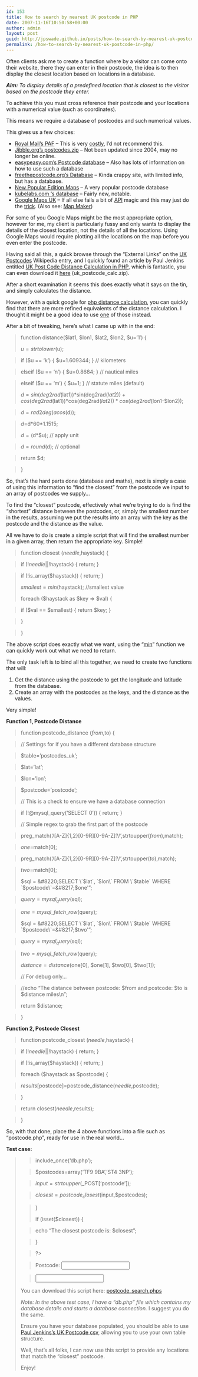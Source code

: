 ```yaml
---
id: 153
title: How to search by nearest UK postcode in PHP
date: 2007-11-16T10:50:58+00:00
author: admin
layout: post
guid: http://jpswade.github.io/posts/how-to-search-by-nearest-uk-postcode-in-php
permalink: /how-to-search-by-nearest-uk-postcode-in-php/
---
```

<p class="lead">
  Often clients ask me to create a function where by a visitor can come onto their website, there they can enter in their postcode, the idea is to then display the closest location based on locations in a database.
</p>

_**Aim:** To display details of a predefined location that is closest to the visitor based on the postcode they enter._ 

<!--more-->To achieve this you must cross reference their postcode and your locations with a numerical value (such as coordinates).

This means we require a database of postcodes and such numerical values.

This gives us a few choices:

  * [Royal Mail&#8217;s PAF](http://www.royalmail.com/portal/rm/jump2?mediaId=400085&catId=400084) &#8211; This is very [costly](http://www.guardian.co.uk/technology/2007/apr/26/freeourdata.guardianweeklytechnologysection), I&#8217;d not recommend this.
  * [Jibble.org&#8217;s postcodes.zip](http://www.jibble.org/ukpostcodes/) &#8211; Not been updated since 2004, may no longer be online.
  * [easypeasy.com&#8217;s Postcode database](http://www.easypeasy.com/guides/article.php?article=64) &#8211; Also has lots of information on how to use such a database
  * [freethepostcode.org&#8217;s Database](http://www.freethepostcode.org/) &#8211; Kinda crappy site, with limited info, but has a database.
  * [New Popular Edition Maps](http://www.npemap.org.uk/) &#8211; A very popular postcode database
  * [kubelabs.com &#8216;s database](http://www.kubelabs.com/ukpostcodedata.php) &#8211; Fairly new, notable.
  * [Google Maps UK](http://maps.google.co.uk/) &#8211; If all else fails a bit of [API](http://www.google.com/apis/maps/signup.html) magic and this may just do the [trick](http://www.webdesignerforum.co.uk/index.php?showtopic=2328). (Also see: [Map Maker](http://mapmaker.donkeymagic.co.uk/))

For some of you Google Maps might be the most appropriate option, however for me, my client is particularly fussy and only wants to display the details of the closest location, not the details of all the locations. Using Google Maps would require plotting all the locations on the map before you even enter the postcode.

Having said all this, a quick browse through the &#8220;External Links&#8221; on the [UK Postcodes](http://en.wikipedia.org/wiki/UK_postcodes) Wikipedia entry, and I quickly found an article by Paul Jenkins entitled [UK Post Code Distance Calculation in PHP](http://www.pjenkins.co.uk/blog/index.php/2007/04/04/uk_post_code_distance_calculation/), which is fantastic, you can even download it [here](http://www.pjenkins.co.uk/uk_postcodes/uk_postcode_calc.zip) (uk\_postcode\_calc.zip).

After a short examination it seems this does exactly what it says on the tin, and simply calculates the distance.

However, with a quick google for [php distance calculation](http://www.google.com/search?q=php+distance+calculation), you can quickly find that there are more refined equivalents of the distance calculation. I thought it might be a good idea to use [one](http://www.zipcodeworld.com/samples/distance.php.html) of those instead.

After a bit of tweaking, here&#8217;s what I came up with in the end:

> function distance($lat1, $lon1, $lat2, $lon2, $u=&#8217;1&#8242;) {
> 
> $u=strtolower($u);
  
> if ($u == &#8216;k&#8217;) { $u=1.609344; } // kilometers
  
> elseif ($u == &#8216;n&#8217;) { $u=0.8684; } // nautical miles
  
> elseif ($u == &#8216;m&#8217;) { $u=1; } // statute miles (default)
> 
> $d=sin(deg2rad($lat1))\*sin(deg2rad($lat2))+cos(deg2rad($lat1))\*cos(deg2rad($lat2))*cos(deg2rad($lon1-$lon2));
  
> $d=rad2deg(acos($d));
  
> $d=$d\*60\*1.1515;
> 
> $d=($d*$u); // apply unit
  
> $d=round($d); // optional
  
> return $d;
  
> }

So, that&#8217;s the hard parts done (database and maths), next is simply a case of using this information to &#8220;find the closest&#8221; from the postcode we input to an array of postcodes we supply&#8230;

To find the &#8220;closest&#8221; postcode, effectively what we&#8217;re trying to do is find the &#8220;shortest&#8221; distance between the postcodes, or, simply the smallest number in the results, assuming we put the results into an array with the key as the postcode and the distance as the value.

All we have to do is create a simple script that will find the smallest number in a given array, then return the appropriate key. Simple!

> function closest ($needle,$haystack) {
  
> if (!$needle || !$haystack) { return; }
  
> if (!is_array($haystack)) { return; }
> 
> $smallest=min($haystack); //smallest value
> 
> foreach ($haystack as $key => $val) {
  
> if ($val == $smallest) { return $key; }
  
> }
  
> }

The above script does exactly what we want, using the &#8220;[min](http://www.php.net/min)&#8221; function we can quickly work out what we need to return.

The only task left is to bind all this together, we need to create two functions that will:

  1. Get the distance using the postcode to get the longitude and latitude from the database.
  2. Create an array with the postcodes as the keys, and the distance as the values.

Very simple!

**Function 1, Postcode Distance**

> function postcode_distance ($from,$to) {
  
> // Settings for if you have a different database structure
  
> $table=&#8217;postcodes_uk&#8217;;
  
> $lat=&#8217;lat&#8217;;
  
> $lon=&#8217;lon&#8217;;
  
> $postcode=&#8217;postcode&#8217;;
> 
> // This is a check to ensure we have a database connection
  
> if (!@mysql_query(&#8216;SELECT 0&#8217;)) { return; }
> 
> // Simple regex to grab the first part of the postcode
  
> preg_match(&#8216;/\[A-Z]{1,2}[0-9R\]\[0-9A-Z\]?/&#8217;,strtoupper($from),$match);
  
> $one=$match[0];
  
> preg_match(&#8216;/\[A-Z]{1,2}[0-9R\]\[0-9A-Z\]?/&#8217;,strtoupper($to),$match);
  
> $two=$match[0];
> 
> $sql = &#8220;SELECT \`$lat\`, \`$lon\` FROM \`$table\` WHERE \`$postcode\`=&#8217;$one'&#8221;;
  
> $query = mysql_query($sql);
  
> $one = mysql\_fetch\_row($query);
> 
> $sql = &#8220;SELECT \`$lat\`, \`$lon\` FROM \`$table\` WHERE \`$postcode\`=&#8217;$two'&#8221;;
  
> $query = mysql_query($sql);
  
> $two = mysql\_fetch\_row($query);
> 
> $distance = distance($one[0], $one[1], $two[0], $two[1]);
> 
> // For debug only&#8230;
  
> //echo &#8220;The distance between postcode: $from and postcode: $to is $distance miles\n&#8221;;
> 
> return $distance;
  
> }

**Function 2, Postcode Closest**

> function postcode_closest ($needle,$haystack) {
  
> if (!$needle || !$haystack) { return; }
  
> if (!is_array($haystack)) { return; }
> 
> foreach ($haystack as $postcode) {
  
> $results[$postcode]=postcode_distance($needle,$postcode);
  
> }
  
> return closest($needle,$results);
  
> }

So, with that done, place the 4 above functions into a file such as &#8220;postcode.php&#8221;, ready for use in the real world&#8230;

**Test case:**

> <?php
> 
> include_once(&#8216;postcode.php&#8217;);
> 
> if ($_POST) {
  
> include_once(&#8216;db.php&#8217;);
  
> $postcodes=array(&#8216;TF9 9BA&#8217;,&#8217;ST4 3NP&#8217;);
  
> $input=strtoupper($_POST[&#8216;postcode&#8217;]);
  
> $closest=postcode_closest($input,$postcodes);
  
> }
> 
> if (isset($closest)) {
  
> echo &#8220;The closest postcode is: $closest&#8221;;
  
> }
  
> ?>
> 
> <form action=&#8221;&#8221; method=&#8221;post&#8221;>
  
> Postcode: <input name=&#8221;postcode&#8221; maxlength=&#8221;9&#8243; /><br />
  
> <input type=&#8221;submit&#8221; />
  
> </form>

You can download this script here: [postcode_search.phps](?dl=postcode_search.phps)

_Note: In the above test case, I have a &#8220;db.php&#8221; file which contains my database details and starts a database connection._ I suggest you do the same.

Ensure you have your database populated, you should be able to use [Paul Jenkins&#8217;s UK Postcode csv](http://www.pjenkins.co.uk/uk_postcodes/UK_PostCodes.csv), allowing you to use your own table structure.

Well, that&#8217;s all folks, I can now use this script to provide any locations that match the &#8220;closest&#8221; postcode.

Enjoy!